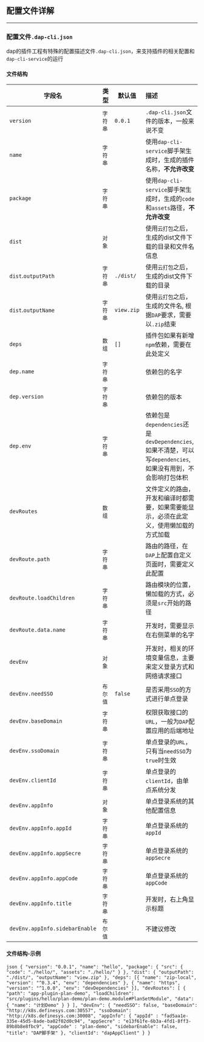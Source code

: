 ## 配置文件详解
***

### 配置文件`.dap-cli.json`
dap的插件工程有特殊的配置描述文件`.dap-cli.json`，来支持插件的相关配置和`dap-cli-service`的运行

#### 文件结构
|字段名|类型|默认值|描述|
|-|-|-|:-|
|`version`|`字符串`|`0.0.1`| `.dap-cli.json`文件的版本，一般来说不变 |
|`name`|`字符串`|| 使用`dap-cli-service`脚手架生成时，生成的插件名称，**不允许改变** |
|`package`|`字符串`|| 使用`dap-cli-service`脚手架生成时，生成的`code`和`assets`路径，**不允许改变** |
|`dist`|`对象`|| 使用`云打包`之后，生成的dist文件下载的目录和文件名信息 |
|`dist`.`outputPath`|`字符串`|`./dist/`| 使用`云打包`之后，生成的dist文件下载的目录 |
|`dist`.`outputName`|`字符串`|`view.zip`| 使用`云打包`之后，生成的文件名, 根据`DAP`要求，需要以`.zip`结束 |
|`deps`|`数组`|`[]`| 插件包如果有新增`npm`依赖，需要在此处定义 |
|`dep.name`|`字符串`|| 依赖包的名字 |
|`dep.version`|`字符串`|| 依赖包的版本 |
|`dep.env`|`字符串`|| 依赖包是`dependencies`还是`devDependencies`, 如果不清楚，可以写`dependencies`,如果没有用到，不会影响打包体积 |
|`devRoutes`|`数组`|| 文件定义的路由，开发和编译时都需要，如果需要能显示，必须在此定义，使用懒加载的方式加载 |
|`devRoute.path`|`字符串`|| 路由的路径，在`DAP`上配置自定义页面时，需要定义此配置 |
|`devRoute.loadChildren`|`字符串`|| 路由模块的位置，懒加载的方式，必须是`src`开始的路径 |
|`devRoute.data.name`|`字符串`|| 开发时，需要显示在右侧菜单的名字 |
|`devEnv`|`对象`|| 开发时，相关的环境变量信息，主要来定义登录方式和网络请求接口 |
| `devEnv.needSSO` | `布尔值`| `false` | 是否采用`SSO`的方式进行单点登录 |
| `devEnv.baseDomain` | `字符串`|  | 权限获取接口的`URL`，一般为`DAP`配置应用的后端地址 |
| `devEnv.ssoDomain` | `字符串`|  | 单点登录的`URL`，只有当`needSSO`为`true`时生效 |
| `devEnv.clientId` | `字符串`|  | 单点登录的`clientId`，由单点系统分发 |
| `devEnv.appInfo` | `对象`|  | 单点登录系统的其他配置信息 |
| `devEnv.appInfo.appId` | `字符串` | | 单点登录系统的`appId` |
| `devEnv.appInfo.appSecre` | `字符串`|  | 单点登录系统的`appSecre` |
| `devEnv.appInfo.appCode` | `字符串`|  | 单点登录系统的`appCode` |
| `devEnv.appInfo.title` | `字符串`|  | 开发时，右上角显示标题 |
| `devEnv.appInfo.sidebarEnable` | `布尔值`|  | 不建议修改 |




#### 文件结构-示例
`json
{
  "version": "0.0.1",
  "name": "hello",
  "package": {
    "src": {
      "code": "./hello/",
      "assets": "./hello/"
    }
  },
  "dist": {
    "outputPath": "./dist/",
    "outputName": "view.zip"
  },
  "deps": [{
    "name": "zip-local",
    "version": "^0.3.4",
    "env": "dependencies"
  }, {
    "name": "https",
    "version": "^1.0.0",
    "env": "devDependencies"
  }],
  "devRoutes": [
    {
      "path": "app-plugin-plan-demo",
      "loadChildren": "src/plugins/hello/plan-demo/plan-demo.module#PlanSetModule",
      "data": {
        "name": "计划Demo"
      }
    }
  ],
  "devEnv": {
    "needSSO": false,
    "baseDomain": "http://k8s.definesys.com:30557",
    "ssoDomain": "http://k8s.definesys.com:30008",
    "appInfo": {
      "appId" : "fad5aa1e-335e-45d5-8ade-ba02f02d0c94",
      "appSecre" : "e13f61fe-6b3a-4fd1-8ff3-89b8b8e8fbc9",
      "appCode" : "plan-demo",
      "sidebarEnable": false,
      "title": "DAP脚手架"
    },
    "clientId": "dapAppClient"
  }
}
`

